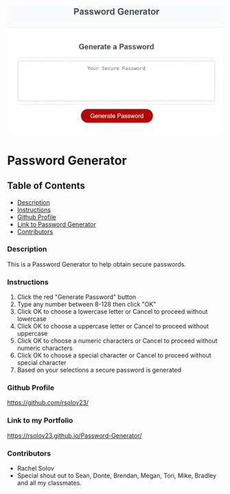 ![A screenshot of the web page](Screenshot.png) 

#  Password Generator

## Table of Contents

- [Description](#description)
- [Instructions](#instructions)
- [Github Profile](#github-profile)
- [Link to Password Generator](#link-to-password-generator)
- [Contributors](#contributors)

### Description

This is a Password Generator to help obtain secure passwords.

### Instructions

1. Click the red "Generate Password" button
2. Type any number between 8-128 then click "OK"
3. Click OK to choose a lowercase letter or Cancel to proceed without lowercase
4. Click OK to choose a uppercase letter or Cancel to proceed without uppercase
5. Click OK to choose a numeric characters or Cancel to proceed without numeric characters 
6. Click OK to choose a special character or Cancel to proceed without special character
7. Based on your selections a secure password is generated



### Github Profile

https://github.com/rsolov23/

### Link to my Portfolio

 https://rsolov23.github.io/Password-Generator/

### Contributors

- Rachel Solov
- Special shout out to Sean, Donte, Brendan, Megan, Tori, Mike, Bradley and all my classmates.
